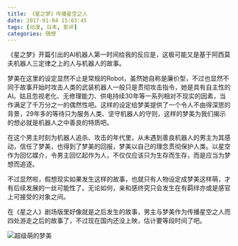 ```yaml
---
title: 《星之梦》传播星空之人
date: 2017-01-04 15:03:45
tags: [动漫, 日本, 影评]
categories: 随想
---
```


《星之梦》开篇引出的AI机器人第一时间给我的反应是，这极可能又是基于阿西莫夫机器人三定律之上的人与机器人的故事。

梦美在这里的设定显然不止是常规的Robot，虽然她自称是廉价型，不过也显然不同于故事开始时攻击人类的武装机器人一般只是贯彻攻击指令，她是具有自主性的AI。姑且忽视老化、无修理能力、供电持续30年等一系列相对不现实的因素，当作满足了千万分之一的偶然性吧。这样的设定给梦美提供了一个令人不由得深思的背景，29年多的等待只为服务人类、坚守机器人的守则，这样的梦美为我们揭示的想必就是机器人之中善良的特质吧。

在这个男主时刻为机器人追杀、攻击的年代里，从未遇到善良机器人的男主为其感动，信任了梦美，也得到了梦美的回报，梦美以自己的理念贯彻保护人类。以星空作为回忆媒介，令男主回忆起作为人，不仅仅应该只为生存而生存，而是应当为梦想而追逐。

不过显然啦，假想现实如果发生这样的故事，也就只有人物设定成梦美这样萌，才有后续发展的一丝可能性了。无论如何，亲和感终究只会发生在有羁绊亦或是感官上可接受的对象之间。

在《星之人》剧场版里好像就是之后发生的故事，男主与梦美作为传播星空之人而四处游走之后的故事了，不过现在国内还没上映，估计要等段时间了吧。

![超级萌的梦美](https://imgsa.baidu.com/baike/c0%3Dbaike92%2C5%2C5%2C92%2C30/sign=7e075d0a8094a4c21e2eef796f9d70b0/54fbb2fb43166d22e7c5a991412309f79052d201.jpg)
